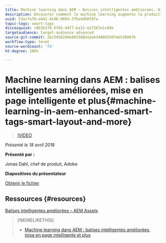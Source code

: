 ```yaml
---
title: Machine learning dans AEM – Balises intelligentes améliorées, disposition intelligente et plus
description: Découvrez comment le machine learning augmente la productivité et déverrouille de nouveaux cas d’utilisation dans la version 6.4 d’Experience Manager
uuid: 23acfe70-e441-414b-905d-376a4d98f0fa
topic-tags: smart-tags
discoiquuid: c0b3b1f6-5765-44f7-ba12-e17267e1c89e
targetaudience: target-audience advanced
source-git-commit: 2bc5d56249e8835884a2eb348083507eb5308076
workflow-type: tm+mt
source-wordcount: '73'
ht-degree: 100%

---
```



# Machine learning dans AEM : balises intelligentes améliorées, mise en page intelligente et plus{#machine-learning-in-aem-enhanced-smart-tags-smart-layout-and-more}

>[!VIDEO](https://video.tv.adobe.com/v/22255/?quality=9)

*Présenté le 18 avril 2018*

**Présenté par :**

Jonas Dahl, chef de produit, Adobe

**Diapositives du présentateur**

[Obtenir le fichier](assets/aem+gems+ml+and+ai+in+aem+4+17+18.pdf)

## Ressources {#resources}

[Balises intelligentes améliorées – AEM Assets](https://helpx.adobe.com/fr/experience-manager/6-4/assets/using/enhanced-smart-tags.html)

<!--
[Get back to the Overview](https://helpx.adobe.com/experience-manager/kt/eseminars/gems/aem-index.html)
-->

>[!MORELIKETHIS]
>
>* [Machine learning dans AEM : balises intelligentes améliorées, mise en page intelligente et plus](aem-machine-learning.md)

